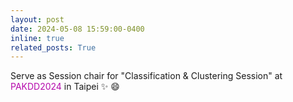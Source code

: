 ```yaml
---
layout: post
date: 2024-05-08 15:59:00-0400
inline: true
related_posts: True
---
```


Serve as Session chair for "Classification & Clustering Session" at <span style="color:#b509ac">PAKDD2024</span> in Taipei :sparkles: :smile:
